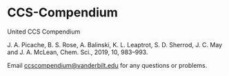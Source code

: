# CCS-Compendium
United CCS Compendium

J. A. Picache, B. S. Rose, A. Balinski, K. L. Leaptrot, S. D. Sherrod, J. C. May and J. A. McLean,
Chem. Sci., 2019, 10, 983–993.

Email ccscompendium@vanderbilt.edu for any questions or problems.
